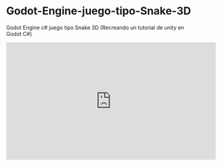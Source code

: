 # Godot-Engine-juego-tipo-Snake-3D
Godot Engine c# juego tipo Snake 3D (Recreando un tutorial de unity en Godot C#)
<iframe width="560" height="315" src="https://www.youtube.com/embed/Zjb4dBrDzO4" frameborder="0" allow="accelerometer; autoplay; encrypted-media; gyroscope; picture-in-picture" allowfullscreen></iframe>

